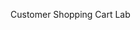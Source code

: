 Customer Shopping Cart Lab

<!-- As a developer, I want to use Python’s proper snake_case for variable names. -->

<!-- As a developer, I want to create a Customer, ShoppingCart, and Product class. -->

<!-- As a developer, I want the Product class to have class properties to keep track of the Product’s name, price, and category. -->

<!-- As a developer, I want the Product class’s initializer to take in the initial values for the name, price, and category via parameters -->

<!-- As a developer, I want the ShoppingCart class to have class properties to keep track of the ShoppingCart’s products (list). -->

<!-- As a developer, I want the ShoppingCart class to have a method to calculate and return the current total of all products in the cart. -->

<!-- As a developer, I want the ShoppingCart class to have a method to add a new product to the cart. (Appending to the products list) -->

<!-- As a developer, I want the ShoppingCart class to have a method to empty all products from the shopping cart. -->

<!-- As a developer, I want the Customer class to have class instance variables to keep track of the Customer’s name and shopping cart object. (Set the shopping cart instance variable equal to a new ShoppingCart object in the initializer HINT: You will have to import the ShoppingCart class into the customer.py file) -->

<!-- As a developer, I want the Customer class’s initializer to take in the initial value for the customer’s name via a parameter. -->

<!-- As a developer, I want the Customer class to have a method to add a new product to the customer’s shopping cart (within this method you will call the shopping cart’s add product method) -->

<!-- As a developer, I want the Customer class to have a method to view all products in the customer’s shopping cart. (Loop over the shopping cart’s products list and print each product to the terminal) -->

<!-- As a developer, I want to import the Customer and Product classes into main.py so I can instantiate a customer object as well as three Product objects and interact with the object’s methods: -->

<!-- 1. Print the customer’s name to the terminal -->

<!-- 2. Call the customer’s add product to shopping cart method three times and add the three products objects you created -->

<!-- 3. Call the customer’s view products method -->

<!-- 4. Call the customer’s shopping cart’s get cart total method. Capture the total the method returns in a variable and print to the terminal -->
